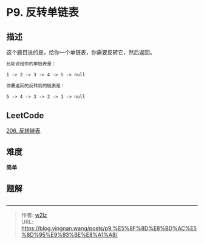 # P9. 反转单链表


<!--more-->

## 描述

这个题目说的是，给你一个单链表，你需要反转它，然后返回。

```markdown
比如说给你的单链表是：

1 -> 2 -> 3 -> 4 -> 5 -> null

你要返回的反转后的链表是：

5 -> 4 -> 3 -> 2 -> 1 -> null
```

## LeetCode

[206. 反转链表](https://leetcode.cn/problems/reverse-linked-list/description/)

## 难度

**简单**

## 题解

```java

```


---

> 作者: [w2lz](https://github.com/w2lz)  
> URL: https://blog.yingnan.wang/posts/p9.%E5%8F%8D%E8%BD%AC%E5%8D%95%E9%93%BE%E8%A1%A8/  

